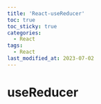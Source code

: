```yaml
---
title: 'React-useReducer'
toc: true
toc_sticky: true
categories:
  - React
tags:
  - React
last_modified_at: 2023-07-02
---
```


# useReducer
